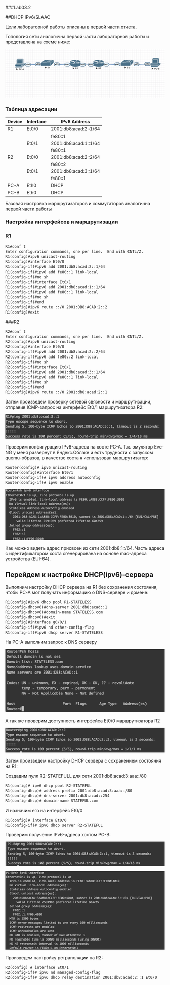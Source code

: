 ###Lab03.2

##DHCP IPv6/SLAAC

Цели лабораторной работы описаны в [первой части отчета.](https://github.com/IBashlakov/Otus_Network_Engineer_2022/tree/main/lab03)

Топология сети аналогична первой части лабораторной работы и представлена на схеме ниже:

![](https://github.com/IBashlakov/Otus_Network_Engineer_2022/raw/main/lab03/ipv4/Topology.png?raw=true)

### **Таблица адресации**


| Device	 | Interface | IPv6 Address |
|----------|-----------|-------------|
| R1 | Et0/0 | 2001:db8:acad:2::1/64	|
| | | fe80::1 |
| | Et0/1 | 2001:db8:acad:1::1/64 |
| | | fe80::1 |
| R2 | Et0/0 | 2001:db8:acad:2::2/64	|
| | | fe80::2 |
| | Et0/1 | 2001:db8:acad:3::1/64 |
| | | fe80::1 |
|PC-A| Eth0 | DHCP |
|PC-B| Eth0 | DHCP |


Базовая настройка маршрутизаторов и коммутаторов аналогична [первой части работы](https://github.com/IBashlakov/Otus_Network_Engineer_2022/tree/main/lab03/ipv4) 

### **Настройка интерфейсов и маршрутизации**


### R1

```
R1#conf t
Enter configuration commands, one per line.  End with CNTL/Z.
R1(config)#ipv6 unicast-routing
R1(config)#interface Et0/0
R1(config-if)#ipv6 add 2001:db8:acad:2::1/64
R1(config-if)#ipv6 add fe80::1 link-local
R1(config-if)#no sh
R1(config-if)#interface Et0/1
R1(config-if)#ipv6 add 2001:db8:acad:1::1/64
R1(config-if)#ipv6 add fe80::1 link-local
R1(config-if)#no sh
R1(config-if)#end
R1(config)#ipv6 route ::/0 2001:DB8:ACAD:2::2
R1(config)#exit
```

###R2
```
R2#conf t
Enter configuration commands, one per line.  End with CNTL/Z.
R2(config)#ipv6 unicast-routing
R2(config)#interface Et0/0
R2(config-if)#ipv6 add 2001:db8:acad:2::2/64
R2(config-if)#ipv6 add fe80::2 link-local
R2(config-if)#no sh
R2(config-if)#interface Et0/1
R2(config-if)#ipv6 add 2001:db8:acad:3::1/64
R2(config-if)#ipv6 add fe80::1 link-local
R2(config-if)#no sh
R2(config-if)#end
R1(config)#ipv6 route ::/0 2001:db8:acad:2::1
```

Затем произведем проверку сетевой связности и маршрутизации, отправив ICMP-запрос на интерфейс Et0/1 маршрутизатора R2:

![](https://github.com/IBashlakov/Otus_Network_Engineer_2022/blob/main/lab03/ipv6/ICMP%20test%201.png?raw=true)

Проверим конфигурацию IPv6-адреса на хосте PC-A. Т.к. эмулятор Eve-NG у меня развернут в Яндекс.Облаке и есть трудности с запуском quemu-образов, в качестве хоста я использовал маршрутизатор:

```
Router(config)# ipv6 unicast-routing
Router(config)#interface Et0/1
Router(config-if)# ipv6 address autoconfig
Router(config-if)# ipv6 enable
```

![](https://github.com/IBashlakov/Otus_Network_Engineer_2022/blob/main/lab03/ipv6/PC-A%20ipv6%20interface.png?raw=true)

Как можно видеть адрес присвоен из сети 2001:db8:1::/64. Часть адреса с идентификатором хоста сгенерирована на основе mac-адреса устройства (EUI-64).

## Перейдем к настройке DHCP(ipv6)-сервера

Выполним настройку DHCP сервера на R1 без сохранения состояния, чтобы PC-A мог получать информацию о DNS-сервере и домене:

```
R1(config)#ipv6 dhcp pool R1-STATELESS
R1(config-dhcpv6)#dns-server 2001:db8:acad::1
R1(config-dhcpv6)#domain-name STATELESS.com
R1(config-dhcpv6)#exit
R1(config)#interface g0/0/1
R1(config-if)#ipv6 nd other-config-flag
R1(config-if)#ipv6 dhcp server R1-STATELESS  
```
На PC-A выполним запрос к DNS серверу

![](https://github.com/IBashlakov/Otus_Network_Engineer_2022/blob/main/lab03/ipv6/PC-A%20dns.png?raw=true)

А так же проверим доступность интерфейса Et0/0 маршрутизатора R2

![](https://github.com/IBashlakov/Otus_Network_Engineer_2022/blob/main/lab03/ipv6/PC-A%20ICMP%20test2.png?raw=true)

Затем произведем настройку DHCP сервера с сохранением состояния на R1:

Создадим пулл R2-STATEFULL для сети 2001:db8:acad:3:aaa::/80

```
R1(config)# ipv6 dhcp pool R2-STATEFUL
R1(config-dhcp)# address prefix 2001:db8:acad:3:aaa::/80
R1(config-dhcp)# dns-server 2001:db8:acad::254
R1(config-dhcp)# domain-name STATEFUL.com   
```

И назначим его на интерфейс Et0/0

```
R1(config)# interface Et0/0
R1(config-if)# ipv6 dhcp server R2-STATEFUL   
```

Проверим получение IPv6-адреса хостом PC-B:

![!!пикча](https://github.com/IBashlakov/Otus_Network_Engineer_2022/blob/main/lab03/ipv6/PC-B%20icmp%20test.png?raw=true)

![](https://github.com/IBashlakov/Otus_Network_Engineer_2022/blob/main/lab03/ipv6/PC-B%20ipv6%20interface.png?raw=true)

Произведем настройку ретрансляции на R2:

```
R2(config) # interface Et0/1
R2(config-if)# ipv6 nd managed-config-flag
R2(config-if)# ipv6 dhcp relay destination 2001:db8:acad:2::1 Et0/0
```